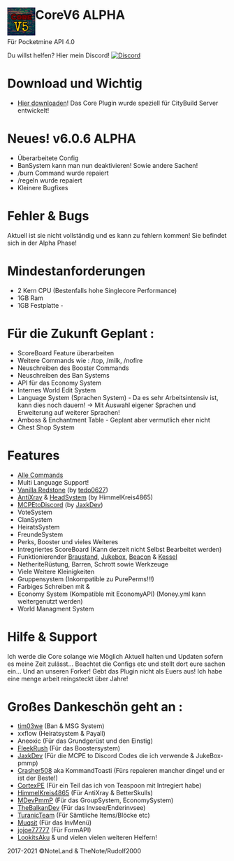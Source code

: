 <h1>CoreV6 ALPHA<img src="https://github.com/note3crafter/Core-V5/blob/main/resources/icon.png" height="64" width="64" align="left"></img></h1>
<br />
Für Pocketmine API 4.0

Du willst helfen? Hier mein Discord! [![Discord](https://img.shields.io/discord/427472879072968714.svg?style=flat-square&label=discord&colorB=7289da)](https://discord.gg/Pebq8Wu) <br>
# Download und Wichtig 

- [Hier downloaden](https://poggit.pmmp.io/ci/note3crafter/Core-V6/Core-V6)!
  Das Core Plugin wurde speziell für CityBuild Server entwickelt!
# Neues! v6.0.6 ALPHA
- Überarbeitete Config
- BanSystem kann man nun deaktivieren! Sowie andere Sachen!
- /burn Command wurde repaiert
- /regeln wurde repaiert
- Kleinere Bugfixes

# Fehler & Bugs
Aktuell ist sie nicht vollständig und es kann zu fehlern kommen! Sie befindet sich in der Alpha Phase! 
# Mindestanforderungen 
- 2 Kern CPU (Bestenfalls hohe Singlecore Performance)
- 1GB Ram 
- 1GB Festplatte -

# Für die Zukunft Geplant :
- ScoreBoard Feature überarbeiten
- Weitere Commands wie : /top, /milk, /nofire
- Neuschreiben des Booster Commands
- Neuschreiben des Ban Systems
- API für das Economy System
- Internes World Edit System
- Language System (Sprachen System) - Da es sehr Arbeitsintensiv ist, kann dies noch dauern!
  -> Mit Auswahl eigener Sprachen und Erweiterung auf weiterer Sprachen!
- Amboss & Enchantment Table - Geplant aber vermutlich eher nicht
- Chest Shop System

# Features
- [Alle Commands](https://github.com/note3crafter/Core-V6/blob/main/resources/commands.md)
- Multi Language Support!
- [Vanilla Redstone](https://github.com/tedo0627/RedstoneCircuit_PMMP-Plugin) (by [tedo0627](https://github.com/tedo0627))
- [AntiXray](https://github.com/HimmelKreis4865/AntiXray) & [HeadSystem](https://github.com/HimmelKreis4865/BetterSkulls) (by HimmelKreis4865)
- [MCPEtoDiscord](https://github.com/JaxkDev/MCPEToDiscord) (by [JaxkDev](https://github.com/JaxkDev))
- VoteSystem   
- ClanSystem
- HeiratsSystem
- FreundeSystem
- Perks, Booster und vieles Weiteres
- Intregriertes ScoreBoard (Kann derzeit nicht Selbst Bearbeitet werden)  
- Funktionierender [Braustand](https://github.com/CortexPE/TeaSpoon), [Jukebox](https://github.com/JaxkDev/JukeBox-pmmp), [Beacon](https://github.com/jasonwynn10/PM-Beacons) & [Kessel](https://github.com/CortexPE/TeaSpoon)
- NetheriteRüstung, Barren, Schrott sowie Werkzeuge
- Viele Weitere Kleinigkeiten
- Gruppensystem (Inkompatible zu PurePerms!!!)
- Farbiges Schreiben mit &
- Economy System (Kompatible mit EconomyAPI) (Money.yml kann weitergenutzt werden)
- World Managment System

# Hilfe & Support
Ich werde die Core solange wie Möglich Aktuell halten und Updaten sofern es meine Zeit zulässt...
Beachtet die Configs etc und stellt dort eure sachen ein... 
Und an unseren Forker! Gebt das Plugin nicht als Euers aus! Ich habe eine menge arbeit reingsteckt über Jahre!

# Großes Dankeschön geht an :

- [tim03we](https://github.com/tim03we) (Ban & MSG System)
- xxflow (Heiratsystem & Payall)
- Aneoxic (Für das Grundgerüst und den Einstig)
- [FleekRush](https://github.com/FleekRush) (Für das Boostersystem)
- [JaxkDev](https://github.com/JaxkDev) (Für die MCPE to Discord Codes die ich verwende & JukeBox-pmmp)
- [Crasher508](https://github.com/Crasher508) aka KommandToasti (Fürs repaieren mancher dinge! und er ist der Beste!)
- [CortexPE](https://github.com/CortexPE) (Für ein Teil das ich von Teaspoon mit Intregiert habe) 
- [HimmelKreis4865](https://github.com/HimmelKreis4865) (Für AntiXray & BetterSkulls)
- [MDevPmmP](https://github.com/MarlonDevPMMP) (Für das GroupSystem, EconomySystem)
- [TheBalkanDev](https://github.com/TheBalkanDev) (Für das Invsee/Enderinvsee)  
- [TuranicTeam](https://github.com/TuranicTeam) (Für Sämtliche Items/Blöcke etc)
- [Muqsit](https://github.com/Muqsit) (Für das InvMenü)
- [jojoe77777](https://github.com/jojoe77777) (Für FormAPI)
- [LookitsAku](https://github.com/Akuroma) & und vielen vielen weiteren Helfern!

2017-2021 ©NoteLand & TheNote/Rudolf2000 







